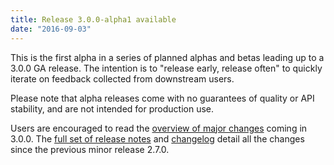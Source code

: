 ```yaml
---
title: Release 3.0.0-alpha1 available
date: "2016-09-03"
---
```

<!---
  Licensed under the Apache License, Version 2.0 (the "License");
  you may not use this file except in compliance with the License.
  You may obtain a copy of the License at

   http://www.apache.org/licenses/LICENSE-2.0

  Unless required by applicable law or agreed to in writing, software
  distributed under the License is distributed on an "AS IS" BASIS,
  WITHOUT WARRANTIES OR CONDITIONS OF ANY KIND, either express or implied.
  See the License for the specific language governing permissions and
  limitations under the License. See accompanying LICENSE file.
-->

This is the first alpha in a series of planned alphas and betas leading
up to a 3.0.0 GA release. The intention is to "release early, release
often" to quickly iterate on feedback collected from downstream users.

Please note that alpha releases come with no guarantees of quality or
API stability, and are not intended for production use.

Users are encouraged to read the [overview of major
changes](http://hadoop.apache.org/docs/r3.0.0-alpha1/index.html) coming
in 3.0.0. The [full set of release
notes](http://hadoop.apache.org/docs/r3.0.0-alpha1/hadoop-project-dist/hadoop-common/release/3.0.0-alpha1/RELEASENOTES.3.0.0-alpha1.html)
and
[changelog](http://hadoop.apache.org/docs/r3.0.0-alpha1/hadoop-project-dist/hadoop-common/release/3.0.0-alpha1/CHANGES.3.0.0-alpha1.html)
detail all the changes since the previous minor release 2.7.0.
